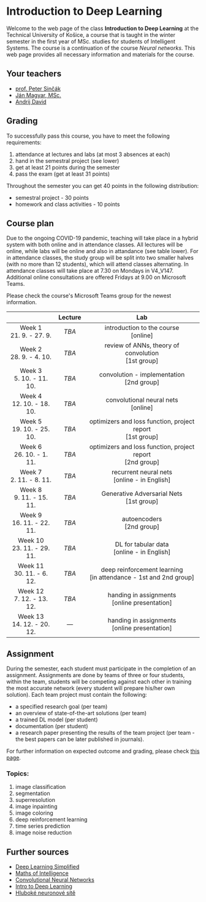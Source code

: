 # Introduction to Deep Learning

Welcome to the web page of the class **Introduction to Deep Learning** at the Technical University of Košice, a course that is taught in the winter semester in the first year of MSc. studies for students of Intelligent Systems. The course is a continuation of the course *Neural networks*. This web page provides all necessary information and materials for the course.

## Your teachers
 - [prof. Peter Sinčák](https://www.petersincak.com)
 - [Ján Magyar, MSc.](http://www.cloudai.sk/people-janmagyar/)
 - [Andrij David](http://www.cloudai.sk/people-davidrasamoelina/)

## Grading
To successfully pass this course, you have to meet the following requirements:

1. attendance at lectures and labs (at most 3 absences at each)
2. hand in the semestral project (see lower)
3. get at least 21 points during the semester
4. pass the exam (get at least 31 points)

Throughout the semester you can get 40 points in the following distribution:

  - semestral project - 30 points
  - homework and class activities - 10 points

## Course plan
Due to the ongoing COVID-19 pandemic, teaching will take place in a hybrid system with both online and in attendance classes. All lectures will be online, while labs will be online and also in attandance (see table lower). For in attendance classes, the study group will be split into two smaller halves (with no more than 12 students), which will attend classes alternating. In attendance classes will take place at 7.30 on Mondays in V4_V147. Additional online consultations are offered Fridays at 9.00 on Microsoft Teams.

Please check the course's Microsoft Teams group for the newest information.

|                              | **Lecture** |                               **Lab**                              |
|:----------------------------:|:-----------:|:------------------------------------------------------------------:|
|   Week 1<br>21. 9. - 27. 9.  |    *TBA*    |               introduction to the course<br>[online]               |
|   Week 2<br>28. 9. - 4. 10.  |    *TBA*    |        review of ANNs, theory of convolution<br>[1st group]        |
|  Week 3<br>5. 10. - 11. 10.  |    *TBA*    |             convolution - implementation<br>[2nd group]            |
|  Week 4<br>12. 10. - 18. 10. |    *TBA*    |                convolutional neural nets<br>[online]               |
|  Week 5<br>19. 10. - 25. 10. |    *TBA*    |     optimizers and loss function, project report<br>[1st group]    |
|  Week 6<br>26. 10. - 1. 11.  |    *TBA*    |     optimizers and loss function, project report<br>[2nd group]    |
|   Week 7<br>2. 11. - 8. 11.  |    *TBA*    |           recurrent neural nets<br>[online - in English]           |
|  Week 8<br>9. 11. - 15. 11.  |    *TBA*    |             Generative Adversarial Nets<br>[1st group]             |
|  Week 9<br>16. 11. - 22. 11. |    *TBA*    |                     autoencoders<br>[2nd group]                    |
| Week 10<br>23. 11. - 29. 11. |    *TBA*    |            DL for tabular data<br>[online - in English]            |
|  Week 11<br>30. 11. - 6. 12. |    *TBA*    | deep reinforcement learning<br>[in attendance - 1st and 2nd group] |
|  Week 12<br>7. 12. - 13. 12. |    *TBA*    |           handing in assignments<br>[online presentation]          |
| Week 13<br>14. 12. - 20. 12. |     *—*     |           handing in assignments<br>[online presentation]          |

## Assignment
During the semester, each student must participate in the completion of an assignment. Assignments are done by teams of three or four students, within the team, students will be competing against each other in training the most accurate network (every student will prepare his/her own solution). Each team project must contain the following:

 - a specified research goal (per team)
 - an overview of state-of-the-art solutions (per team)
 - a trained DL model (per student)
 - documentation (per student)
 - a research paper presenting the results of the team project (per team - the best papers can be later published in journals).

For further information on expected outcome and grading, please check [this page](assignment.md).

### Topics:
 1. image classification
 2. segmentation
 3. superresolution
 4. image inpainting
 5. image coloring
 6. deep reinforcement learning
 7. time series prediction
 8. image noise reduction

## Further sources
 - [Deep Learning Simplified](https://www.youtube.com/watch?v=b99UVkWzYTQ&list=PLjJh1vlSEYgvGod9wWiydumYl8hOXixNu )
 - [Maths of Intelligence](https://www.youtube.com/watch?v=xRJCOz3AfYY&list=PL2-dafEMk2A7mu0bSksCGMJEmeddU_H4D)
 - [Convolutional Neural Networks](https://www.youtube.com/watch?v=ArPaAX_PhIs&list=PLkDaE6sCZn6Gl29AoE31iwdVwSG-KnDzF)
 - [Intro to Deep Learning](http://introtodeeplearning.com)
 - [Hluboké neuronové sítě](https://www.vutbr.cz/www_base/zav_prace_soubor_verejne.php?file_id=119294)
